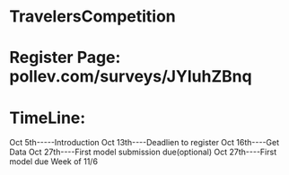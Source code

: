 # TravelersCompetition

# Register Page: pollev.com/surveys/JYIuhZBnq

# TimeLine:
Oct 5th-----Introduction
Oct 13th----Deadlien to register
Oct 16th----Get Data
Oct 27th----First model submission due(optional)
Oct 27th----First model due
Week of 11/6
